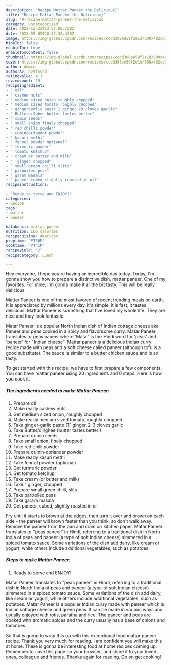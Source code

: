 ```yaml
---
description: "Recipe Mattar Paneer the Delicious}"
title: "Recipe Mattar Paneer the Delicious}"
slug: 49-recipe-mattar-paneer-the-delicious
category: Uncategorized
date: 2022-12-22T23:57:06.728Z
date: 2023-05-05T20:37:38.470Z
image: https://img-global.cpcdn.com/recipes/ccdd308ee59f2e1d/680x482cq70/mattar-paneer-recipe-main-photo.jpg
hideToc: false
enableToc: true
enableTocContent: false
thumbnail: https://img-global.cpcdn.com/recipes/ccdd308ee59f2e1d/680x482cq70/mattar-paneer-recipe-main-photo.jpg
cover: https://img-global.cpcdn.com/recipes/ccdd308ee59f2e1d/680x482cq70/mattar-paneer-recipe-main-photo.jpg
author: Admin
authorAv: notfound
ratingvalue: 4.1
reviewcount: 19
recipeingredient:
- " oil"
- " cashew nuts"
- " medium sized onion roughly chopped"
- " medium sized tomato roughly chopped"
- " gingergarlic paste 1 ginger 23 cloves garlic"
- " Butteroilghee butter tastes better"
- " cumin seeds"
- " small onion finely chopped"
- " red chilli powder"
- " cumincoriander powder"
- " kasuri methi"
- " fennel powder optional"
- " turmeric powder"
- " tomato ketchup"
- " cream or butter and milk"
- "  ginger chopped"
- " small green chilli slits"
- " parboiled peas"
- " garam masala"
- " paneer cubed slightly roasted in oil"
recipeinstructions:

- "Ready to serve and ENJOY!"
categories:
- Recipe
tags:
- mattar
- paneer

katakunci: mattar paneer 
nutrition: 106 calories
recipecuisine: American
preptime: "PT36M"
cooktime: "PT41M"
recipeyield: "2"
recipecategory: Lunch

---
```



Hey everyone, I hope you're having an incredible day today. Today, I'm gonna show you how to prepare a distinctive dish, mattar paneer. One of my favorites. For mine, I'm gonna make it a little bit tasty. This will be really delicious.

Mattar Paneer is one of the most favored of recent trending meals on earth. It is appreciated by millions every day. It's simple, it is fast, it tastes delicious. Mattar Paneer is something that I've loved my whole life. They are nice and they look fantastic.

Matar Paneer is a popular North Indian dish of Indian cottage cheese aka Paneer and peas cooked in a spicy and flavorsome curry. Matar Paneer translates to peas paneer where &#39;Matar&#39; is the Hindi word for &#39;peas&#39; and &#39;paneer&#39; for &#34;Indian cheese&#34;. Mattar paneer is a delicious Indian curry recipe made with peas and a soft cheese called paneer (although tofu is a good substitute). The sauce is similar to a butter chicken sauce and is so tasty.


To get started with this recipe, we have to first prepare a few components. You can have mattar paneer using 20 ingredients and 0 steps. Here is how you cook it.

<!--inarticleads1-->

##### The ingredients needed to make Mattar Paneer:

1. Prepare  oil
1. Make ready  cashew nuts
1. Get  medium sized onion, roughly chopped
1. Make ready  medium sized tomato, roughly chopped
1. Take  ginger-garlic paste (1&#34; ginger, 2-3 cloves garlic
1. Take  Butter/oil/ghee (butter tastes better!)
1. Prepare  cumin seeds
1. Take  small onion, finely chopped
1. Take  red chilli powder
1. Prepare  cumin-coriander powder
1. Make ready  kasuri methi
1. Take  fennel powder (optional)
1. Get  turmeric powder
1. Get  tomato ketchup
1. Take  cream (or butter and milk)
1. Take  &#34; ginger, chopped
1. Prepare  small green chilli, slits
1. Take  parboiled peas
1. Take  garam masala
1. Get  paneer, cubed, slightly roasted in oil


Fry until it starts to brown at the edges, then turn it over and brown on each side - the paneer will brown faster than you think, so don&#39;t walk away. Remove the paneer from the pan and drain on kitchen paper. Matar Paneer translates to &#34;peas paneer&#34; in Hindi, referring to a traditional dish in North India of peas and paneer (a type of soft Indian cheese) simmered in a spiced tomato sauce. Some variations of the dish add dairy, like cream or yogurt, while others include additional vegetables, such as potatoes. 

<!--inarticleads2-->

##### Steps to make Mattar Paneer:


1. Ready to serve and ENJOY!

Matar Paneer translates to &#34;peas paneer&#34; in Hindi, referring to a traditional dish in North India of peas and paneer (a type of soft Indian cheese) simmered in a spiced tomato sauce. Some variations of the dish add dairy, like cream or yogurt, while others include additional vegetables, such as potatoes. Matar Paneer is a popular Indian curry made with paneer which is Indian cottage cheese and green peas. It can be made in various ways and usually enjoyed with rotis, paratha and rice. The paneer and peas are cooked with aromatic spices and the curry usually has a base of onions and tomatoes. 

So that is going to wrap this up with this exceptional food mattar paneer recipe. Thank you very much for reading. I am confident you will make this at home. There is gonna be interesting food at home recipes coming up. Remember to save this page on your browser, and share it to your loved ones, colleague and friends. Thanks again for reading. Go on get cooking!
